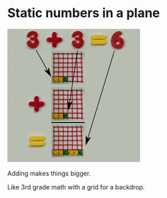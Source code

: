 # Static numbers in a plane

<a id="single_1" href="../../img/plane_t_detail_simple_600.png"
title="static numbers in a plane">
    <img src="../../img/plane_t_detail_simple_300.png" alt="" /></a> 

Adding makes things bigger.

Like 3rd grade math with a grid for a backdrop.

